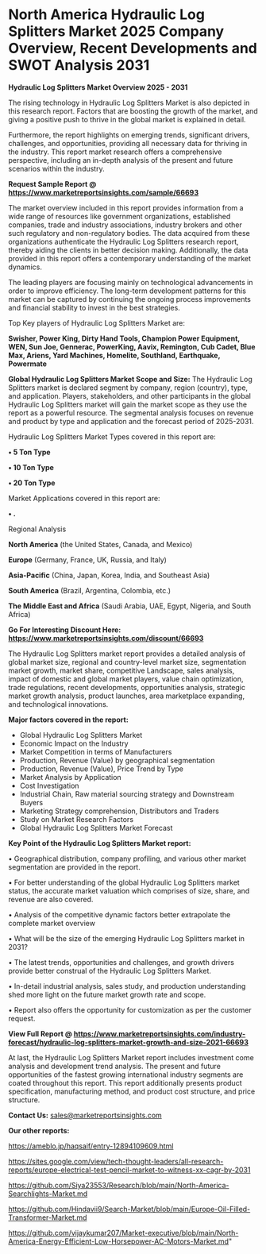 # North America Hydraulic Log Splitters Market 2025 Company Overview, Recent Developments and SWOT Analysis 2031

<Strong> Hydraulic Log Splitters Market Overview 2025 - 2031</strong>

The rising technology in Hydraulic Log Splitters Market is also depicted in this research report. Factors that are boosting the growth of the market, and giving a positive push to thrive in the global market is explained in detail.

Furthermore, the report highlights on emerging trends, significant drivers, challenges, and opportunities, providing all necessary data for thriving in the industry. This report market research offers a comprehensive perspective, including an in-depth analysis of the present and future scenarios within the industry.

<strong>Request Sample Report @ <a href=https://www.marketreportsinsights.com/sample/66693>https://www.marketreportsinsights.com/sample/66693</a></strong>

The market overview included in this report provides information from a wide range of resources like government organizations, established companies, trade and industry associations, industry brokers and other such regulatory and non-regulatory bodies. The data acquired from these organizations authenticate the Hydraulic Log Splitters research report, thereby aiding the clients in better decision making. Additionally, the data provided in this report offers a contemporary understanding of the market dynamics.

The leading players are focusing mainly on technological advancements in order to improve efficiency. The long-term development patterns for this market can be captured by continuing the ongoing process improvements and financial stability to invest in the best strategies.

Top Key players of Hydraulic Log Splitters Market are:

<strong>Swisher, Power King, Dirty Hand Tools, Champion Power Equipment, WEN, Sun Joe, Gennerac, PowerKing, Aavix, Remington, Cub Cadet, Blue Max, Ariens, Yard Machines, Homelite, Southland, Earthquake, Powermate</strong>

<strong><b>Global Hydraulic Log Splitters Market Scope and Size:</b></strong>
The Hydraulic Log Splitters market is declared segment by company, region (country), type, and application. Players, stakeholders, and other participants in the global Hydraulic Log Splitters market will gain the market scope as they use the report as a powerful resource. The segmental analysis focuses on revenue and product by type and application and the forecast period of 2025-2031.

Hydraulic Log Splitters Market Types covered in this report are:

<strong>• 5 Ton Type

• 10 Ton Type

• 20 Ton Type</strong>

Market Applications covered in this report are:

<strong>• .</strong> 

Regional Analysis

<strong>North America</strong> (the United States, Canada, and Mexico)

<strong>Europe</strong> (Germany, France, UK, Russia, and Italy)

<strong>Asia-Pacific</strong> (China, Japan, Korea, India, and Southeast Asia)

<strong>South America</strong> (Brazil, Argentina, Colombia, etc.)

<strong>The Middle East and Africa</strong> (Saudi Arabia, UAE, Egypt, Nigeria, and South Africa)

<strong>Go For Interesting Discount Here: <a href=https://www.marketreportsinsights.com/discount/66693>https://www.marketreportsinsights.com/discount/66693</a></strong>

The Hydraulic Log Splitters market report provides a detailed analysis of global market size, regional and country-level market size, segmentation market growth, market share, competitive Landscape, sales analysis, impact of domestic and global market players, value chain optimization, trade regulations, recent developments, opportunities analysis, strategic market growth analysis, product launches, area marketplace expanding, and technological innovations.

<strong><b>Major factors covered in the report:</b></strong>
<ul>
  <li>Global Hydraulic Log Splitters Market </li>
  <li>Economic Impact on the Industry</li>
  <li>Market Competition in terms of Manufacturers</li>
  <li>Production, Revenue (Value) by geographical segmentation</li>
  <li>Production, Revenue (Value), Price Trend by Type</li>
  <li>Market Analysis by Application</li>
  <li>Cost Investigation</li>
  <li>Industrial Chain, Raw material sourcing strategy and Downstream Buyers</li>
  <li>Marketing Strategy comprehension, Distributors and Traders</li>
  <li>Study on Market Research Factors</li>
  <li>Global Hydraulic Log Splitters Market Forecast</li>
</ul>

<strong><b>Key Point of the Hydraulic Log Splitters Market report:</b></strong>

• Geographical distribution, company profiling, and various other market segmentation are provided in the report.

• For better understanding of the global Hydraulic Log Splitters market status, the accurate market valuation which comprises of size, share, and revenue are also covered.

• Analysis of the competitive dynamic factors better extrapolate the complete market overview

• What will be the size of the emerging Hydraulic Log Splitters market in 2031?

• The latest trends, opportunities and challenges, and growth drivers provide better construal of the Hydraulic Log Splitters Market.

• In-detail industrial analysis, sales study, and production understanding shed more light on the future market growth rate and scope.

• Report also offers the opportunity for customization as per the customer request.

<strong><b>View Full Report @ <a href=https://www.marketreportsinsights.com/industry-forecast/hydraulic-log-splitters-market-growth-and-size-2021-66693>https://www.marketreportsinsights.com/industry-forecast/hydraulic-log-splitters-market-growth-and-size-2021-66693</a></b></strong>


At last, the Hydraulic Log Splitters Market report includes investment come analysis and development trend analysis. The present and future opportunities of the fastest growing international industry segments are coated throughout this report. This report additionally presents product specification, manufacturing method, and product cost structure, and price structure.

<strong>Contact Us:</strong>
sales@marketreportsinsights.com

<strong>Our other reports:</strong>

<a href=https://ameblo.jp/haqsaif/entry-12894109609.html>https://ameblo.jp/haqsaif/entry-12894109609.html</a>

<a href=https://sites.google.com/view/tech-thought-leaders/all-research-reports/europe-electrical-test-pencil-market-to-witness-xx-cagr-by-2031>https://sites.google.com/view/tech-thought-leaders/all-research-reports/europe-electrical-test-pencil-market-to-witness-xx-cagr-by-2031</a>

<a href=https://github.com/Siya23553/Research/blob/main/North-America-Searchlights-Market.md>https://github.com/Siya23553/Research/blob/main/North-America-Searchlights-Market.md</a>

<a href=https://github.com/Hindavii9/Search-Market/blob/main/Europe-Oil-Filled-Transformer-Market.md>https://github.com/Hindavii9/Search-Market/blob/main/Europe-Oil-Filled-Transformer-Market.md</a>

<a href=https://github.com/vijaykumar207/Market-executive/blob/main/North-America-Energy-Efficient-Low-Horsepower-AC-Motors-Market.md>https://github.com/vijaykumar207/Market-executive/blob/main/North-America-Energy-Efficient-Low-Horsepower-AC-Motors-Market.md</a>"
